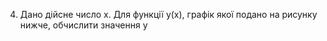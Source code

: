 4. Дано дійсне число x. Для функції y(x), графік якої подано на рисунку
нижче, обчислити значення y
